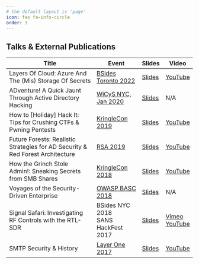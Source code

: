 ```yaml
---
# the default layout is 'page'
icon: fas fa-info-circle
order: 3
---
```


## Talks & External Publications

| Title | Event | Slides | Video |
| - | - | - | - |
| Layers Of Cloud: Azure And The (Mis) Storage Of Secrets | [BSides Toronto 2022](https://www.wicysnymetro.org/events/pentesting-workshop/) | [Slides](/assets/pdf/2022_BSidesTO_Azure.pdf) | [YouTube](https://www.youtube.com/watch?v=SmxEvVg6Fe8) |
| ADventure! A Quick Jaunt Through Active Directory Hacking | [WiCyS NYC, Jan 2020](https://www.wicysnymetro.org/events/pentesting-workshop/) | [Slides](/assets/pdf/2020_WiCyS_ADventure.pdf) | N/A |
| How to [Holiday] Hack It: Tips for Crushing CTFs & Pwning Pentests | [KringleCon 2019](https://holidayhackchallenge.com/2019/) | [Slides](/assets/pdf/2019_KringleCon_HackIt.pdf) | [YouTube](https://www.youtube.com/watch?v=c02mH7F1xvU) |
| Future Forests: Realistic Strategies for AD Security & Red Forest Architecture | [RSA 2019](https://www.rsaconference.com/Library/presentation/USA/2019/future-forests-realistic-strategies-for-ad-security-red-forest-architecture) | [Slides](/assets/pdf/2019_RSA_AD.pdf) | [YouTube](https://www.youtube.com/watch?v=i6BI-9myiHY) |
| How the Grinch Stole Admin!: Sneaking Secrets from SMB Shares | [KringleCon 2018](https://www.holidayhackchallenge.com/2018/) | [Slides](/assets/pdf/2018_KringleCon_SMB.pdf) | [YouTube](https://www.youtube.com/watch?v=W6_JaApK0xM) |
| Voyages of the Security-Driven Enterprise | [OWASP BASC 2018](https://owasp.org/www-chapter-boston/) | [Slides](/assets/pdf/2018_BASC_Enterprise.pdf) | N/A |
| Signal Safari: Investigating RF Controls with the RTL-SDR | BSides NYC 2018<br />SANS HackFest 2017 | [Slides](/assets/pdf/2018_BSidesNYC_SDR.pdf) | [Vimeo](https://livestream.com/internetsociety2/bsidesnyc/videos/168910206)<br />[YouTube](https://www.youtube.com/watch?v=LtWMu5K2nsY) |
| SMTP Security & History | [Layer One 2017](https://www.youtube.com/playlist?list=PLa-neBkALhDRsQ51VdQHorzGMODqA_wiB) | [Slides](/assets/pdf/2017_LayerOne_SMTP.pdf) | [YouTube](https://www.youtube.com/watch?v=PHtukqtSdQc) |